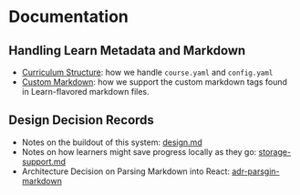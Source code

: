 # Documentation
## Handling Learn Metadata and Markdown
- [Curriculum Structure](./curriculum-structure.md): how we handle `course.yaml` and `config.yaml`
- [Custom Markdown](./custom-markdown.md): how we support the custom markdown tags found in Learn-flavored markdown files.

## Design Decision Records
- Notes on the buildout of this system: [design.md](./design.md)
- Notes on how learners might save progress locally as they go: [storage-support.md](./storage-support.md)
- Architecture Decision on Parsing Markdown into React: [adr-parsgin-markdown](./adr-parsing-markdown.md)